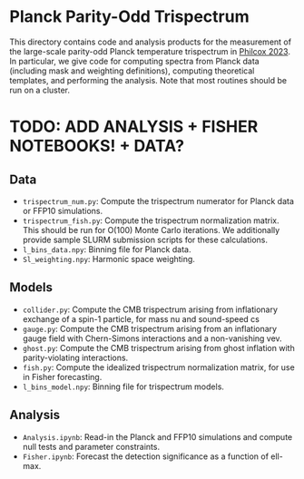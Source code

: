 # Planck Parity-Odd Trispectrum

This directory contains code and analysis products for the measurement of the large-scale parity-odd Planck temperature trispectrum in [Philcox 2023](https://arxiv.org/2301.XXXXX). In particular, we give code for computing spectra from Planck data (including mask and weighting definitions), computing theoretical templates, and performing the analysis. Note that most routines should be run on a cluster. 

# TODO: ADD ANALYSIS + FISHER NOTEBOOKS! + DATA?

## Data
- ```trispectrum_num.py```: Compute the trispectrum numerator for Planck data or FFP10 simulations.
- ```trispectrum_fish.py```: Compute the trispectrum normalization matrix. This should be run for O(100) Monte Carlo iterations.
We additionally provide sample SLURM submission scripts for these calculations.
- ```l_bins_data.npy```: Binning file for Planck data.
- ```Sl_weighting.npy```: Harmonic space weighting.

## Models
- ```collider.py```: Compute the CMB trispectrum arising from inflationary exchange of a spin-1 particle, for mass nu and sound-speed cs
- ```gauge.py```: Compute the CMB trispectrum arising from an inflationary gauge field with Chern-Simons interactions and a non-vanishing vev.
- ```ghost.py```: Compute the CMB trispectrum arising from ghost inflation with parity-violating interactions.
- ```fish.py```: Compute the idealized trispectrum normalization matrix, for use in Fisher forecasting.
- ```l_bins_model.npy```: Binning file for trispectrum models.

## Analysis
- ```Analysis.ipynb```: Read-in the Planck and FFP10 simulations and compute null tests and parameter constraints.
- ```Fisher.ipynb```: Forecast the detection significance as a function of ell-max.

